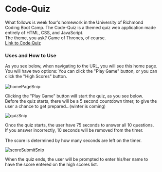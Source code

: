 # Code-Quiz
What follows is week four's homework in the University of Richmond Coding Boot Camp.
The Code-Quiz is a themed quiz web application made entirely of HTML, CSS, and JavaScript.  
The theme, you ask?  Game of Thrones, of course.  
[Link to Code Quiz](https://thebriankilpatrick.github.io/Code-Quiz/)

### Uses and How to Use  

As you see below, when navigating to the URL, you will see this home page.  
You will have two options:  You can click the "Play Game" button, or you can click the "High Scores" button.  
<br>
![homePageSnip](https://user-images.githubusercontent.com/43326943/70282423-ba32b600-178b-11ea-8992-6e601680aff1.PNG)

Clicking the "Play Game" button will start the quiz, as you see below.  
Before the quiz starts, there will be a 5 second countdown timer, to give the user a chance to get prepared...(winter is coming)  

![quizSnip](https://user-images.githubusercontent.com/43326943/70282572-2ad9d280-178c-11ea-8053-8f7fa8dab67c.PNG)  

Once the quiz starts, the user have 75 seconds to answer all 10 questions.  
If you answer incorrectly, 10 seconds will be removed from the timer.  
<br>
The score is determined by how many seconds are left on the timer.

![scoreSubmitSnip](https://user-images.githubusercontent.com/43326943/70282605-4ba22800-178c-11ea-9d4d-1612e4e8ade7.PNG)  

When the quiz ends, the user will be prompted to enter his/her name to have the score entered on the high scores list.
